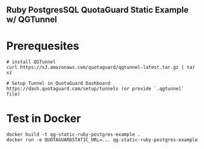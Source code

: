 Ruby PostgresSQL QuotaGuard Static Example w/ QGTunnel
--

# Prerequesites
```
# install QGTunnel
curl https://s3.amazonaws.com/quotaguard/qgtunnel-latest.tar.gz | tar xz

# Setup Tunnel in QuotaGuard Dashboard
https://dash.quotaguard.com/setup/tunnels (or provide `.qgtunnel` file)
```

# Test in Docker
```
docker build -t qg-static-ruby-postgres-example .
docker run -e QUOTAGUARDSTATIC_URL=... qg-static-ruby-postgres-example
```
